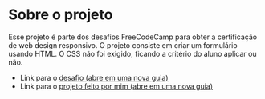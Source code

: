 # Sobre o projeto

Esse projeto é parte dos desafios FreeCodeCamp para obter a certificação de  web design responsivo. O projeto consiste em criar um formulário usando HTML. O CSS não foi exigido, ficando a critério do aluno aplicar ou não.
- Link para o <a href="https://www.freecodecamp.org/learn/2022/responsive-web-design/build-a-survey-form-project/build-a-survey-form">desafio (abre em uma nova guia)</a>
- Link para o <a href="https://gabriel-oxx.github.io/form/">projeto feito por mim (abre em uma nova guia)</a>
